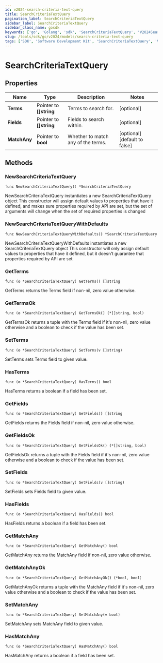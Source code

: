 ```yaml
---
id: v2024-search-criteria-text-query
title: SearchCriteriaTextQuery
pagination_label: SearchCriteriaTextQuery
sidebar_label: SearchCriteriaTextQuery
sidebar_class_name: gosdk
keywords: ['go', 'Golang', 'sdk', 'SearchCriteriaTextQuery', 'V2024SearchCriteriaTextQuery'] 
slug: /tools/sdk/go/v2024/models/search-criteria-text-query
tags: ['SDK', 'Software Development Kit', 'SearchCriteriaTextQuery', 'V2024SearchCriteriaTextQuery']
---
```


# SearchCriteriaTextQuery

## Properties

Name | Type | Description | Notes
------------ | ------------- | ------------- | -------------
**Terms** | Pointer to **[]string** | Terms to search for. | [optional] 
**Fields** | Pointer to **[]string** | Fields to search within. | [optional] 
**MatchAny** | Pointer to **bool** | Whether to match any of the terms. | [optional] [default to false]

## Methods

### NewSearchCriteriaTextQuery

`func NewSearchCriteriaTextQuery() *SearchCriteriaTextQuery`

NewSearchCriteriaTextQuery instantiates a new SearchCriteriaTextQuery object
This constructor will assign default values to properties that have it defined,
and makes sure properties required by API are set, but the set of arguments
will change when the set of required properties is changed

### NewSearchCriteriaTextQueryWithDefaults

`func NewSearchCriteriaTextQueryWithDefaults() *SearchCriteriaTextQuery`

NewSearchCriteriaTextQueryWithDefaults instantiates a new SearchCriteriaTextQuery object
This constructor will only assign default values to properties that have it defined,
but it doesn't guarantee that properties required by API are set

### GetTerms

`func (o *SearchCriteriaTextQuery) GetTerms() []string`

GetTerms returns the Terms field if non-nil, zero value otherwise.

### GetTermsOk

`func (o *SearchCriteriaTextQuery) GetTermsOk() (*[]string, bool)`

GetTermsOk returns a tuple with the Terms field if it's non-nil, zero value otherwise
and a boolean to check if the value has been set.

### SetTerms

`func (o *SearchCriteriaTextQuery) SetTerms(v []string)`

SetTerms sets Terms field to given value.

### HasTerms

`func (o *SearchCriteriaTextQuery) HasTerms() bool`

HasTerms returns a boolean if a field has been set.

### GetFields

`func (o *SearchCriteriaTextQuery) GetFields() []string`

GetFields returns the Fields field if non-nil, zero value otherwise.

### GetFieldsOk

`func (o *SearchCriteriaTextQuery) GetFieldsOk() (*[]string, bool)`

GetFieldsOk returns a tuple with the Fields field if it's non-nil, zero value otherwise
and a boolean to check if the value has been set.

### SetFields

`func (o *SearchCriteriaTextQuery) SetFields(v []string)`

SetFields sets Fields field to given value.

### HasFields

`func (o *SearchCriteriaTextQuery) HasFields() bool`

HasFields returns a boolean if a field has been set.

### GetMatchAny

`func (o *SearchCriteriaTextQuery) GetMatchAny() bool`

GetMatchAny returns the MatchAny field if non-nil, zero value otherwise.

### GetMatchAnyOk

`func (o *SearchCriteriaTextQuery) GetMatchAnyOk() (*bool, bool)`

GetMatchAnyOk returns a tuple with the MatchAny field if it's non-nil, zero value otherwise
and a boolean to check if the value has been set.

### SetMatchAny

`func (o *SearchCriteriaTextQuery) SetMatchAny(v bool)`

SetMatchAny sets MatchAny field to given value.

### HasMatchAny

`func (o *SearchCriteriaTextQuery) HasMatchAny() bool`

HasMatchAny returns a boolean if a field has been set.


